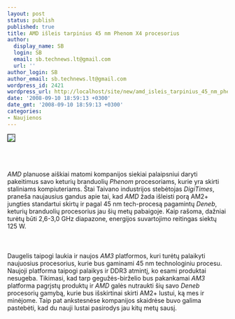 ```yaml
---
layout: post
status: publish
published: true
title: AMD išleis tarpinius 45 nm Phenom X4 procesorius
author:
  display_name: SB
  login: SB
  email: sb.technews.lt@gmail.com
  url: ''
author_login: SB
author_email: sb.technews.lt@gmail.com
wordpress_id: 2421
wordpress_url: http://localhost/site/new/amd_isleis_tarpinius_45_nm_phenom_x4_procesorius/
date: '2008-09-10 18:59:13 +0300'
date_gmt: '2008-09-10 18:59:13 +0300'
categories:
- Naujienos
---
```

<div class="imgright"><img src="http://tbn0.google.com/images?q=tbn:CqO29Biy-zNe1M:http://caminhandolivre.files.wordpress.com/2008/03/amd-logo.png" border="1"></div>
<p><br><br />
<br><i>AMD</i> planuose aiškiai matomi kompanijos siekiai palaipsniui daryti pakeitimus savo keturių branduolių <i>Phenom</i> procesoriams, kurie yra skirti staliniams kompiuteriams. Štai Taivano industrijos stebėtojas <i>DigiTimes</i>, praneša naujausius gandus apie tai, kad <i>AMD</i> žada išleisti porą AM2+ jungties standartui skirtų ir pagal 45 nm tech-procesą pagamintų <i>Deneb</i>, keturių branduolių procesorius jau šių metų pabaigoje. Kaip rašoma, dažniai turėtų būti 2,6-3,0 GHz diapazone, energijos suvartojimo reitingas siektų 125 W.<br />
<br><br />
<br>Daugelis taipogi laukia ir naujos <i>AM3</i> platformos, kuri turėtų palaikyti naujuosius procesorius, kurie bus gaminami 45 nm technologiniu procesu. Naujoji platforma taipogi palaikys ir DDR3 atmintį, ko esami produktai nesugeba. Tikimasi, kad tarp gegužės-birželio bus pakankamai <i>AM3</i> platforma pagrįstų produktų ir <i>AMD</i> galės nutraukti šių savo <i>Deneb</i> procesorių gamybą, kurie bus išskirtinai skirti AM2+ lustui, ką mes ir minėjome. Taip pat ankstesnėse kompanijos skaidrėse buvo galima pastebėti, kad du nauji lustai pasirodys jau kitų metų sausį.<br />
<br><br />
<br><br />
<br></p>
